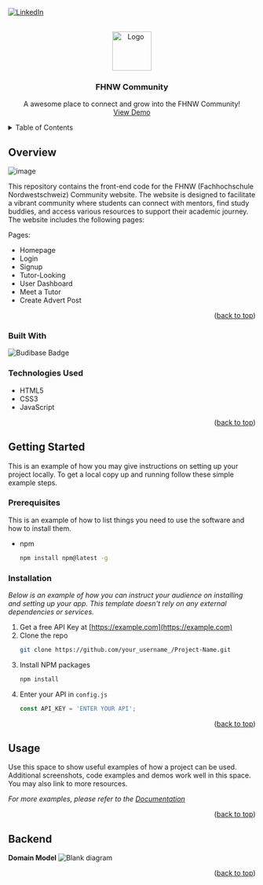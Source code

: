 <!-- Improved compatibility of back to top link: See: https: https://github.com/AdamkanY/frontendfhnw/edit/main/README.md -->
<a name="readme-top"></a>
<!--
*** Thanks for checking out the Best-README-Template. If you have a suggestion
*** that would make this better, please fork the repo and create a pull request
*** or simply open an issue with the tag "enhancement".
*** Don't forget to give the project a star!
*** Thanks again! Now go create something AMAZING! :D
-->





[![LinkedIn][linkedin-shield]][linkedin-url]



<!-- PROJECT LOGO -->
<br />
<div align="center">
    <img src=https://asset.brandfetch.io/idJ2cw5Evl/idBPinAosj.jpeg alt="Logo" width="80" height="80">
  </a>

  <h3 align="center">FHNW Community </h3>

  <p align="center">
    A awesome place to connect and grow into the FHNW Community!
    <br />
    <a href="https://github.com/othneildrew/Best-README-Template">View Demo</a>
  </p>
</div>



<!-- TABLE OF CONTENTS -->
<details>
  <summary>Table of Contents</summary>
  <ol>
    <li>
      <a href="#Overview">Overview</a>
      <ul>
        <li><a href="#built-with">Built With</a></li>
        <li><a href="#Technologies-Used">Technologies Used</a></li>
      </ul>
    </li>
    <li>
      <a href="#Pages">Navigate Pages</a>
      <ul>
        <li><a href="#Homepage">Homepage</a></li>
        <li><a href="#installation">Installation</a></li>
        <li><a href="#installation">Installation</a></li>
      </ul>
    </li>
    <li><a href="#Back-end">Back-End</a></li>

  </ol>
</details>



<!-- Overview -->
## Overview
![image](https://github.com/AdamkanY/frontendfhnw/assets/164184857/2ee0abd5-ebdb-485a-9f12-453f907c70db)



This repository contains the front-end code for the FHNW (Fachhochschule Nordwestschweiz) Community website. The website is designed to facilitate a vibrant community where students can connect with mentors, find study buddies, and access various resources to support their academic journey. The website includes the following pages:



Pages:
* Homepage
* Login
* Signup
* Tutor-Looking
* User Dashboard
* Meet a Tutor
* Create Advert Post


<p align="right">(<a href="#readme-top">back to top</a>)</p>



### Built With


![Budibase Badge](https://img.shields.io/badge/Budibase-000?logo=budibase&logoColor=fff&style=for-the-badge)

### Technologies Used 
* HTML5
* CSS3
* JavaScript

<p align="right">(<a href="#readme-top">back to top</a>)</p>



<!-- GETTING STARTED -->
## Getting Started

This is an example of how you may give instructions on setting up your project locally.
To get a local copy up and running follow these simple example steps.

### Prerequisites

This is an example of how to list things you need to use the software and how to install them.
* npm
  ```sh
  npm install npm@latest -g
  ```

### Installation

_Below is an example of how you can instruct your audience on installing and setting up your app. This template doesn't rely on any external dependencies or services._

1. Get a free API Key at [https://example.com](https://example.com)
2. Clone the repo
   ```sh
   git clone https://github.com/your_username_/Project-Name.git
   ```
3. Install NPM packages
   ```sh
   npm install
   ```
4. Enter your API in `config.js`
   ```js
   const API_KEY = 'ENTER YOUR API';
   ```

<p align="right">(<a href="#readme-top">back to top</a>)</p>



<!-- USAGE EXAMPLES -->
## Usage

Use this space to show useful examples of how a project can be used. Additional screenshots, code examples and demos work well in this space. You may also link to more resources.

_For more examples, please refer to the [Documentation](https://example.com)_

<p align="right">(<a href="#readme-top">back to top</a>)</p>



<!-- ROADMAP -->
## Backend 

**Domain Model**
![Blank diagram](https://github.com/MateuszOskedraFHNWAccount/Internet-Technology/assets/164078789/08f9b726-46f9-48ae-8fc9-cfadd216f411)
<p align="right">(<a href="#readme-top">back to top</a>)</p>






<!-- MARKDOWN LINKS & IMAGES -->
<!-- https://www.markdownguide.org/basic-syntax/#reference-style-links -->

[linkedin-shield]: https://img.shields.io/badge/-LinkedIn-black.svg?style=for-the-badge&logo=linkedin&colorB=555
[linkedin-url]: https://www.linkedin.com/in/kanouni-adam/

